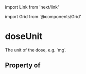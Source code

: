 import Link from 'next/link'
  
import Grid from '@components/Grid'

# doseUnit

The unit of the dose, e.g. 'mg'.

## Property of



